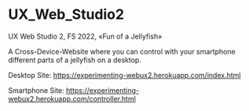 # UX_Web_Studio2
UX Web Studio 2, FS 2022, «Fun of a Jellyfish»

A Cross-Device-Website where you can control with your smartphone different parts of a jellyfish on a desktop.

Desktop Site: https://experimenting-webux2.herokuapp.com/index.html

Smartphone Site: https://experimenting-webux2.herokuapp.com/controller.html
